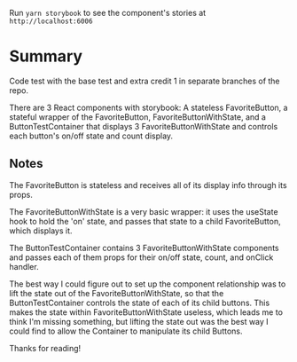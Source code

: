 Run `yarn storybook` to see the component's stories at `http://localhost:6006`

# Summary #
Code test with the base test and extra credit 1 in separate branches of the repo.

There are 3 React components with storybook: A stateless FavoriteButton, a stateful wrapper of the FavoriteButton, FavoriteButtonWithState, and a ButtonTestContainer that displays 3 FavoriteButtonWithState and controls each button's on/off state and count display.

## Notes ##
The FavoriteButton is stateless and receives all of its display info through its props.

The FavoriteButtonWithState is a very basic wrapper: it uses the useState hook to hold the 'on' state, and passes that state to a child FavoriteButton, which displays it.

The ButtonTestContainer contains 3 FavoriteButtonWithState components and passes each of them props for their on/off state, count, and onClick handler.  

The best way I could figure out to set up the component relationship was to lift the state out of the FavoriteButtonWithState, so that the ButtonTestContainer controls the state of each of its child buttons.  This makes the state within FavoriteButtonWithState useless, which leads me to think I'm missing something, but lifting the state out was the best way I could find to allow the Container to manipulate its child Buttons.

Thanks for reading!
